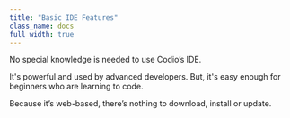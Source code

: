```yaml
---
title: "Basic IDE Features"
class_name: docs
full_width: true
---
```


 
 
 No special knowledge is needed to use Codio’s IDE. 
 
 It's powerful and used by advanced developers.  But, it's easy enough for beginners who are learning to code. 
 
 Because it’s web-based, there’s nothing to download, install or update.
